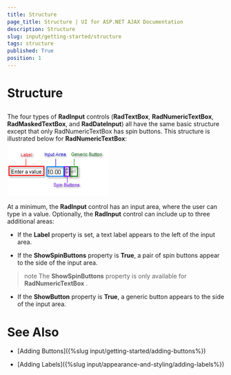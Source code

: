 ```yaml
---
title: Structure
page_title: Structure | UI for ASP.NET AJAX Documentation
description: Structure
slug: input/getting-started/structure
tags: structure
published: True
position: 1
---
```


# Structure



## 

The four types of __RadInput__ controls (__RadTextBox__, __RadNumericTextBox__, __RadMaskedTextBox__, and __RadDateInput__) all have the same basic structure except that only RadNumericTextBox has spin buttons. This structure is illustrated below for __RadNumericTextBox__:![Structure](images/Structure.png)

At a minimum, the __RadInput__ control has an input area, where the user can type in a value. Optionally, the __RadInput__ control can include up to three additional areas:

* If the __Label__ property is set, a text label appears to the left of the input area.

* If the __ShowSpinButtons__ property is __True__, a pair of spin buttons appear to the side of the input area.

>note The __ShowSpinButtons__ property is only available for __RadNumericTextBox__ .
>


* If the __ShowButton__ property is __True__, a generic button appears to the side of the input area.

# See Also

 * [Adding Buttons]({%slug input/getting-started/adding-buttons%})

 * [Adding Labels]({%slug input/appearance-and-styling/adding-labels%})
